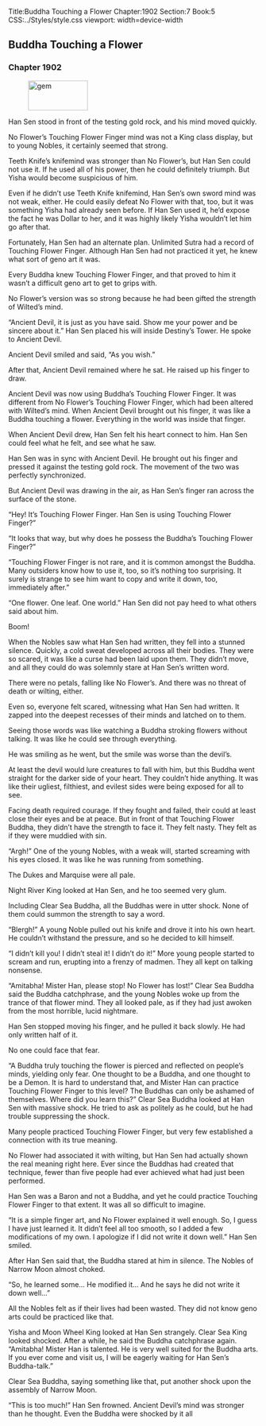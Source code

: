 Title:Buddha Touching a Flower 
Chapter:1902 
Section:7 
Book:5 
CSS:../Styles/style.css 
viewport: width=device-width
  
## Buddha Touching a Flower
### Chapter 1902 
<figure>
	<img src="../Images/gem.gif" alt="gem" id="gem" width="120" height="60" />
</figure>
  

  
  Han Sen stood in front of the testing gold rock, and his mind moved quickly.

No Flower’s Touching Flower Finger mind was not a King class display, but to young Nobles, it certainly seemed that strong.

Teeth Knife’s knifemind was stronger than No Flower’s, but Han Sen could not use it. If he used all of his power, then he could definitely triumph. But Yisha would become suspicious of him.

Even if he didn’t use Teeth Knife knifemind, Han Sen’s own sword mind was not weak, either. He could easily defeat No Flower with that, too, but it was something Yisha had already seen before. If Han Sen used it, he’d expose the fact he was Dollar to her, and it was highly likely Yisha wouldn’t let him go after that.

Fortunately, Han Sen had an alternate plan. Unlimited Sutra had a record of Touching Flower Finger. Although Han Sen had not practiced it yet, he knew what sort of geno art it was.

Every Buddha knew Touching Flower Finger, and that proved to him it wasn’t a difficult geno art to get to grips with.

No Flower’s version was so strong because he had been gifted the strength of Wilted’s mind.

“Ancient Devil, it is just as you have said. Show me your power and be sincere about it.” Han Sen placed his will inside Destiny’s Tower. He spoke to Ancient Devil.

Ancient Devil smiled and said, “As you wish.”

After that, Ancient Devil remained where he sat. He raised up his finger to draw.

Ancient Devil was now using Buddha’s Touching Flower Finger. It was different from No Flower’s Touching Flower Finger, which had been altered with Wilted’s mind. When Ancient Devil brought out his finger, it was like a Buddha touching a flower. Everything in the world was inside that finger.

When Ancient Devil drew, Han Sen felt his heart connect to him. Han Sen could feel what he felt, and see what he saw.

Han Sen was in sync with Ancient Devil. He brought out his finger and pressed it against the testing gold rock. The movement of the two was perfectly synchronized.

But Ancient Devil was drawing in the air, as Han Sen’s finger ran across the surface of the stone.

“Hey! It’s Touching Flower Finger. Han Sen is using Touching Flower Finger?”

“It looks that way, but why does he possess the Buddha’s Touching Flower Finger?”

“Touching Flower Finger is not rare, and it is common amongst the Buddha. Many outsiders know how to use it, too, so it’s nothing too surprising. It surely is strange to see him want to copy and write it down, too, immediately after.”

“One flower. One leaf. One world.” Han Sen did not pay heed to what others said about him.

Boom!

When the Nobles saw what Han Sen had written, they fell into a stunned silence. Quickly, a cold sweat developed across all their bodies. They were so scared, it was like a curse had been laid upon them. They didn’t move, and all they could do was solemnly stare at Han Sen’s written word.

There were no petals, falling like No Flower’s. And there was no threat of death or wilting, either.

Even so, everyone felt scared, witnessing what Han Sen had written. It zapped into the deepest recesses of their minds and latched on to them.

Seeing those words was like watching a Buddha stroking flowers without talking. It was like he could see through everything.

He was smiling as he went, but the smile was worse than the devil’s.

At least the devil would lure creatures to fall with him, but this Buddha went straight for the darker side of your heart. They couldn’t hide anything. It was like their ugliest, filthiest, and evilest sides were being exposed for all to see.

Facing death required courage. If they fought and failed, their could at least close their eyes and be at peace. But in front of that Touching Flower Buddha, they didn’t have the strength to face it. They felt nasty. They felt as if they were muddied with sin.

“Argh!” One of the young Nobles, with a weak will, started screaming with his eyes closed. It was like he was running from something.

The Dukes and Marquise were all pale.

Night River King looked at Han Sen, and he too seemed very glum.

Including Clear Sea Buddha, all the Buddhas were in utter shock. None of them could summon the strength to say a word.

“Blergh!” A young Noble pulled out his knife and drove it into his own heart. He couldn’t withstand the pressure, and so he decided to kill himself.

“I didn’t kill you! I didn’t steal it! I didn’t do it!” More young people started to scream and run, erupting into a frenzy of madmen. They all kept on talking nonsense.

“Amitabha! Mister Han, please stop! No Flower has lost!” Clear Sea Buddha said the Buddha catchphrase, and the young Nobles woke up from the trance of that flower mind. They all looked pale, as if they had just awoken from the most horrible, lucid nightmare.

Han Sen stopped moving his finger, and he pulled it back slowly. He had only written half of it.

No one could face that fear.

“A Buddha truly touching the flower is pierced and reflected on people’s minds, yielding only fear. One thought to be a Buddha, and one thought to be a Demon. It is hard to understand that, and Mister Han can practice Touching Flower Finger to this level? The Buddhas can only be ashamed of themselves. Where did you learn this?” Clear Sea Buddha looked at Han Sen with massive shock. He tried to ask as politely as he could, but he had trouble suppressing the shock.

Many people practiced Touching Flower Finger, but very few established a connection with its true meaning.

No Flower had associated it with wilting, but Han Sen had actually shown the real meaning right here. Ever since the Buddhas had created that technique, fewer than five people had ever achieved what had just been performed.

Han Sen was a Baron and not a Buddha, and yet he could practice Touching Flower Finger to that extent. It was all so difficult to imagine.

“It is a simple finger art, and No Flower explained it well enough. So, I guess I have just learned it. It didn’t feel all too smooth, so I added a few modifications of my own. I apologize if I did not write it down well.” Han Sen smiled.

After Han Sen said that, the Buddha stared at him in silence. The Nobles of Narrow Moon almost choked.

“So, he learned some… He modified it… And he says he did not write it down well…”

All the Nobles felt as if their lives had been wasted. They did not know geno arts could be practiced like that.

Yisha and Moon Wheel King looked at Han Sen strangely. Clear Sea King looked shocked. After a while, he said the Buddha catchphrase again. “Amitabha! Mister Han is talented. He is very well suited for the Buddha arts. If you ever come and visit us, I will be eagerly waiting for Han Sen’s Buddha-talk.”

Clear Sea Buddha, saying something like that, put another shock upon the assembly of Narrow Moon.

“This is too much!” Han Sen frowned. Ancient Devil’s mind was stronger than he thought. Even the Buddha were shocked by it all
